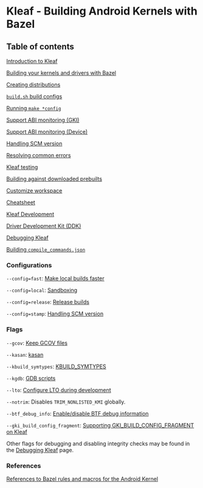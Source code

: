 # Kleaf - Building Android Kernels with Bazel

## Table of contents

[Introduction to Kleaf](docs/kleaf.md)

[Building your kernels and drivers with Bazel](docs/impl.md)

[Creating distributions](docs/dist.md)

[`build.sh` build configs](docs/build_configs.md)

[Running `make *config`](docs/kernel_config.md)

[Support ABI monitoring (GKI)](docs/abi.md)

[Support ABI monitoring (Device)](docs/abi_device.md)

[Handling SCM version](docs/scmversion.md)

[Resolving common errors](docs/errors.md)

[Kleaf testing](docs/testing.md)

[Building against downloaded prebuilts](docs/download_prebuilt.md)

[Customize workspace](docs/workspace.md)

[Cheatsheet](docs/cheatsheet.md)

[Kleaf Development](docs/kleaf_development.md)

[Driver Development Kit (DDK)](docs/ddk/main.md)

[Debugging Kleaf](docs/debugging.md)

[Building `compile_commands.json`](docs/compile_commands.md)

### Configurations

`--config=fast`: [Make local builds faster](docs/fast.md)

`--config=local`: [Sandboxing](docs/sandbox.md)

`--config=release`: [Release builds](docs/release.md)

`--config=stamp`: [Handling SCM version](docs/scmversion.md)

### Flags

`--gcov`: [Keep GCOV files](docs/gcov.md)

`--kasan`: [kasan](docs/kasan.md)

`--kbuild_symtypes`: [KBUILD\_SYMTYPES](docs/symtypes.md)

`--kgdb`: [GDB scripts](docs/kgdb.md)

`--lto`: [Configure LTO during development](docs/lto.md)

`--notrim`: Disables `TRIM_NONLISTED_KMI` globally.

`--btf_debug_info`: [Enable/disable BTF debug information](docs/btf.md)

`--gki_build_config_fragment`:
[Supporting GKI\_BUILD\_CONFIG\_FRAGMENT on Kleaf](docs/gki_build_config_fragment.md)

Other flags for debugging and disabling integrity checks may be found in the
[Debugging Kleaf](docs/debugging.md) page.

### References

[References to Bazel rules and macros for the Android Kernel](docs/api_reference.md)
